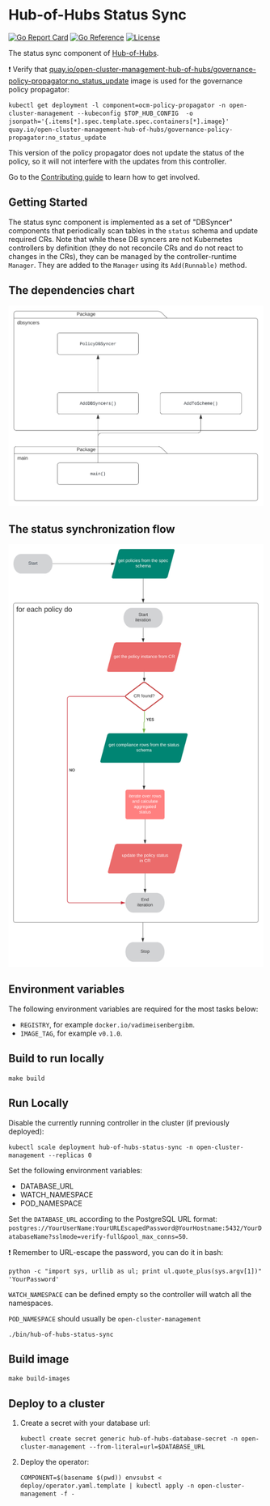 [comment]: # ( Copyright Contributors to the Open Cluster Management project )

# Hub-of-Hubs Status Sync

[![Go Report Card](https://goreportcard.com/badge/github.com/stolostron/hub-of-hubs-status-sync)](https://goreportcard.com/report/github.com/stolostron/hub-of-hubs-status-sync)
[![Go Reference](https://pkg.go.dev/badge/github.com/stolostron/hub-of-hubs-status-sync.svg)](https://pkg.go.dev/github.com/stolostron/hub-of-hubs-status-sync)
[![License](https://img.shields.io/github/license/stolostron/hub-of-hubs-status-sync)](/LICENSE)

The status sync component of [Hub-of-Hubs](https://github.com/stolostron/hub-of-hubs).

:exclamation: Verify that [quay.io/open-cluster-management-hub-of-hubs/governance-policy-propagator:no_status_update](https://quay.io/repository/open-cluster-management-hub-of-hubs/governance-policy-propagator/manifest/sha256:2badf88746e3810723972bcec3b59d7b1b87cc4125fe65025c51dedbe6a3ad86) image is used for the governance policy propagator:

```
kubectl get deployment -l component=ocm-policy-propagator -n open-cluster-management --kubeconfig $TOP_HUB_CONFIG  -o jsonpath='{.items[*].spec.template.spec.containers[*].image}'
quay.io/open-cluster-management-hub-of-hubs/governance-policy-propagator:no_status_update
```
This version of the policy propagator does not update the status of the policy, so it will not interfere with the updates from this controller.

Go to the [Contributing guide](CONTRIBUTING.md) to learn how to get involved.

## Getting Started

The status sync component is implemented as a set of "DBSyncer" components that periodically scan tables in the `status` schema and update required CRs. Note that while these DB syncers are not Kubernetes controllers by definition (they do not reconcile CRs and do not react to changes in the CRs), they can be managed by the controller-runtime `Manager`. They are added to the `Manager` using its `Add(Runnable)` method.

## The dependencies chart

![Dependencies](diagrams/dependencies.svg)

## The status synchronization flow

![Status synchronization flow](diagrams/flowchart.svg)

## Environment variables

The following environment variables are required for the most tasks below:

* `REGISTRY`, for example `docker.io/vadimeisenbergibm`.
* `IMAGE_TAG`, for example `v0.1.0`.

## Build to run locally

```
make build
```

## Run Locally

Disable the currently running controller in the cluster (if previously deployed):

```
kubectl scale deployment hub-of-hubs-status-sync -n open-cluster-management --replicas 0
```

Set the following environment variables:

* DATABASE_URL
* WATCH_NAMESPACE
* POD_NAMESPACE

Set the `DATABASE_URL` according to the PostgreSQL URL format: `postgres://YourUserName:YourURLEscapedPassword@YourHostname:5432/YourDatabaseName?sslmode=verify-full&pool_max_conns=50`.

:exclamation: Remember to URL-escape the password, you can do it in bash:

```
python -c "import sys, urllib as ul; print ul.quote_plus(sys.argv[1])" 'YourPassword'
```

`WATCH_NAMESPACE` can be defined empty so the controller will watch all the namespaces.

`POD_NAMESPACE` should usually be `open-cluster-management`

```
./bin/hub-of-hubs-status-sync
```

## Build image

```
make build-images
```

## Deploy to a cluster

1.  Create a secret with your database url:

    ```
    kubectl create secret generic hub-of-hubs-database-secret -n open-cluster-management --from-literal=url=$DATABASE_URL
    ```

1.  Deploy the operator:

    ```
    COMPONENT=$(basename $(pwd)) envsubst < deploy/operator.yaml.template | kubectl apply -n open-cluster-management -f -
    ```
